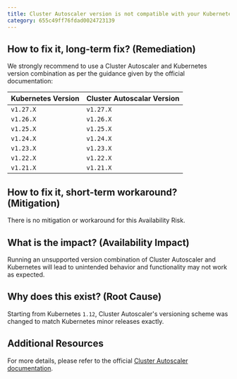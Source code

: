 ```yaml
---
title: Cluster Autoscaler version is not compatible with your Kubernetes version
category: 655c49ff76fdad0024723139
---
```


## How to fix it, long-term fix? (Remediation)

We strongly recommend to use a Cluster Autoscaler and Kubernetes version combination as per the guidance given by the official documentation:

| Kubernetes Version | Cluster Autoscalar Version |
| :----------------- | :------------------------- |
| `v1.27.X`          | `v1.27.X`                  |
| `v1.26.X`          | `v1.26.X`                  |
| `v1.25.X`          | `v1.25.X`                  |
| `v1.24.X`          | `v1.24.X`                  |
| `v1.23.X`          | `v1.23.X`                  |
| `v1.22.X`          | `v1.22.X`                  |
| `v1.21.X`          | `v1.21.X`                  |

## How to fix it, short-term workaround? (Mitigation)

There is no mitigation or workaround for this Availability Risk.

## What is the impact? (Availability Impact)

Running an unsupported version combination of Cluster Autoscaler and Kubernetes will lead to unintended behavior and functionality may not work as expected. 

## Why does this exist? (Root Cause)

Starting from Kubernetes `1.12`, Cluster Autoscaler's versioning scheme was changed to match Kubernetes minor releases exactly.

## Additional Resources

For more details, please refer to the official [Cluster Autoscaler documentation](https://github.com/kubernetes/autoscaler/blob/master/cluster-autoscaler/README.md#releases).